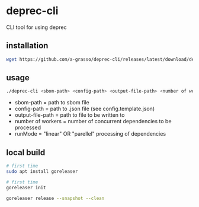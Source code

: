 # deprec-cli
CLI tool for using deprec

## installation

```bash
wget https://github.com/a-grasso/deprec-cli/releases/latest/download/deprec-cli_Linux_x86_64
```

## usage

```bash
./deprec-cli <sbom-path> <config-path> <output-file-path> <number of workers> <runMode>
```

- sbom-path = path to sbom file
- config-path = path to .json file (see config.template.json)
- output-file-path = path to file to be written to
- number of workers = number of concurrent dependencies to be processed
- runMode = "linear" OR "parellel" processing of dependencies

## local build

```bash
# first time
sudo apt install goreleaser

# first time
goreleaser init

goreleaser release --snapshot --clean
```
